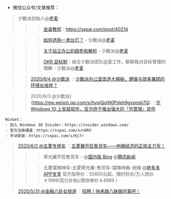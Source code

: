- 微信公众号/文章推荐：

> 少数派创始人@[老麦](https://sspai.com/u/michael/):

>>> [坐姿教程](https://sspai.com/series/2)：https://sspai.com/post/40214

>>> [如何选购一盏台灯？](https://sspai.com/post/60434)  - 少数派@[老麦](https://sspai.com/u/michael/)

>>> [关于站立办公的趋势和解析](https://sspai.com/post/60581)  - 少数派@[老麦](https://sspai.com/u/michael/)

>>> [OKR 目标制](https://sspai.com/post/55805)：结合少数派团队运营工作，聊聊我对目标管理的理解  - 少数派@[老麦](https://sspai.com/u/michael/)


>> [2020/6/4 @少数派](https://mp.weixin.qq.com/s/wRp7IuUMf9PY7G1uEw1VBw) ：[少数派办公室改造大揭秘，健康与效率兼顾的环境长啥样？](https://go.choong.net/s/wx/20200604/) 


>> 2020/6/3 @少数派](https://mp.weixin.qq.com/s/hvpjQojN0Pdeh9gvspsb7Q) ：[在 Windows 10 上安装软件，官方终于推出强大的「包管理」软件](https://mp.weixin.qq.com/s/hvpjQojN0Pdeh9gvspsb7Q) 
```
WinGet：
- 加入 Windows 10 Insider：https://insider.windows.com/
- 官方注册通道：https://sspai.com/s/nORV
- 手动安装：https://sspai.com/s/Kj7r
```
> [2020/6/2 @五菱专用车](https://mp.weixin.qq.com/s/m9PIL8JpISPqTPsz6xHPtw) ：[五菱翼开启售货车——地摊经济的正规主力军！](https://go.choong.net/s/wx/20200602/) 

>>> 荣光翼开启售货车 - @[国内版 Bing](https://cn.bing.com/search?q=%E8%8D%A3%E5%85%89%E7%BF%BC%E5%BC%80%E5%90%AF%E5%94%AE%E8%B4%A7%E8%BD%A6)
@[腾讯新闻](https://new.qq.com/omn/20200603/20200603A0R4LL00.html)

>>> 五菱摆摊神车-五菱荣光翼-售货车-摆摊神器-地摊 @[拼多多APP专享](https://mobile.yangkeduo.com/goods1.html?_wvx=10&refer_share_uid=4983113097&share_uin=LJQ4X42ML7JQPCKBSHKPQCQOBA_GEXDA&page_from=23&_wv=41729&refer_share_channel=copy_link&refer_share_id=vDEQ024KadTpaJKNuYbslPkJaJchQAi2&share_uid=4983113097&goods_id=132618258722&refer_page_name=login&refer_page_id=10169_1591250476121_mnb3pzyhmn&refer_page_sn=10169) 官方指导价：55800元起，限时秒杀/万人团价￥1999(百亿补贴)/原拼单价￥4999 ）

> [2020/5/31 @金融八卦女频道](https://mp.weixin.qq.com/s/jdxh8YJH1LQ-8cI_LgmzZA) ：[招聘！快来跟八妹做同事吧！](https://go.choong.net/s/wx/20200531) 

